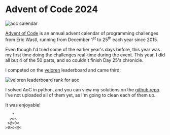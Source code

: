 # Advent of Code 2024
![aoc calendar](assets/calendar.avif)

[Advent of Code](https://adventofcode.com/about) is an annual advent calendar of programming challenges from Eric Wastl, running from December 1<sup>st</sup> to 25<sup>th</sup> each year since 2015.

Even though I'd tried some of the earlier year's days before, this year was my first time doing the challenges real-time during the event. This year, I did all but 4 of the 50 parts, and so couldn't finish Day 25's chronicle.

I competed on the [veloren](https://gitlab.com/veloren/dev/veloren) leaderboard and came third:

![veloren leaderboard rank for aoc](assets/rank.avif)

I solved AoC in python, and you can view my solutions on the [github repo](https://github.com/AashvikTyagi/aoc24). I've not uploaded all of them yet, as I'm going to clean each of them up.

It was enjoyable!

```
   *
  >o<
 >@>0<
>0>o<@<
```